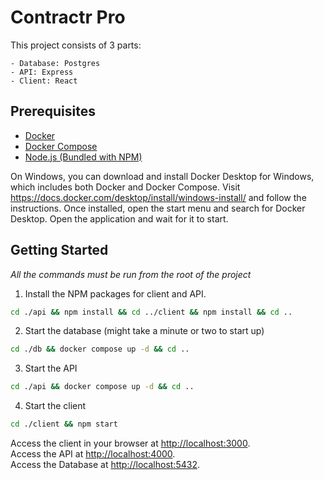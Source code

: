 # Contractr Pro

This project consists of 3 parts:

    - Database: Postgres
    - API: Express
    - Client: React

## Prerequisites
- [Docker](https://docs.docker.com/get-docker/)
- [Docker Compose](https://docs.docker.com/compose/install/)
- [Node.js (Bundled with NPM)](https://nodejs.org/en/download/)

On Windows, you can download and install Docker Desktop for Windows, which includes both Docker and Docker Compose.
Visit https://docs.docker.com/desktop/install/windows-install/ and follow the instructions.
Once installed, open the start menu and search for Docker Desktop. Open the application and wait for it to start.

## Getting Started
*All the commands must be run from the root of the project*

1. Install the NPM packages for client and API. 
```bash
cd ./api && npm install && cd ../client && npm install && cd ..
```
2. Start the database (might take a minute or two to start up)
```bash
cd ./db && docker compose up -d && cd ..
```
3. Start the API
```bash
cd ./api && docker compose up -d && cd ..
```
4. Start the client
```bash
cd ./client && npm start
```

Access the client in your browser at [http://localhost:3000](http://localhost:3000). <br>
Access the API at [http://localhost:4000](http://localhost:4000). <br>
Access the Database at [http://localhost:5432](http://localhost:5432).
